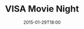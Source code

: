 ---
layout: post
title:  "VISA Movie Night"
date:   2015-01-29T18:00
start:  "6:00"
end:    "8:00"
categories: events
---